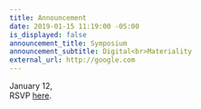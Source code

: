 ```yaml
---
title: Announcement
date: 2019-01-15 11:19:00 -05:00
is_displayed: false
announcement_title: Symposium
announcement_subtitle: Digital<br>Materiality
external_url: http://google.com
---
```


January 12,<br>
RSVP [here]().
